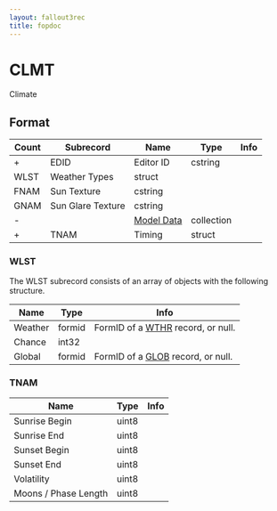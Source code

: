 ```yaml
---
layout: fallout3rec
title: fopdoc
---
```

CLMT
====

Climate

## Format

Count | Subrecord | Name | Type | Info
------|-------|------|------|-----
+ | EDID | Editor ID | cstring |
 | WLST | Weather Types | struct |
 | FNAM | Sun Texture | cstring |
 | GNAM | Sun Glare Texture | cstring |
- | | [Model Data](Subrecords/Model.md) | collection |
+ | TNAM | Timing | struct |


### WLST

The WLST subrecord consists of an array of objects with the following structure.

Name | Type | Info
-----|------|-----
Weather | formid | FormID of a [WTHR](WTHR.md) record, or null.
Chance | int32 |
Global | formid | FormID of a [GLOB](GLOB.md) record, or null.

### TNAM

Name | Type | Info
-----|------|-----
Sunrise Begin | uint8 |
Sunrise End | uint8 |
Sunset Begin | uint8 |
Sunset End | uint8 |
Volatility | uint8 |
Moons / Phase Length | uint8 |
